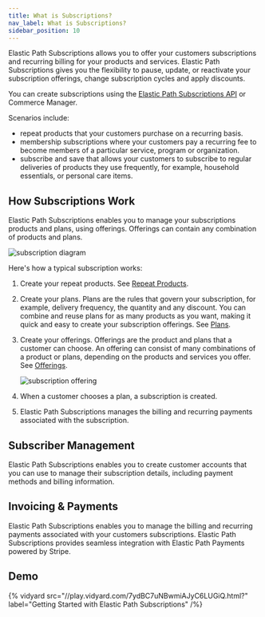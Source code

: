 ```yaml
---
title: What is Subscriptions?
nav_label: What is Subscriptions?
sidebar_position: 10
---
```


Elastic Path Subscriptions allows you to offer your customers subscriptions and recurring billing for your products and services. Elastic Path Subscriptions gives you the flexibility to pause, update, or reactivate your subscription offerings, change subscription cycles and apply discounts.

You can create subscriptions using the [Elastic Path Subscriptions API](https://elasticpath.apidocumentation.com/) or Commerce Manager.


Scenarios include:

- repeat products that your customers purchase on a recurring basis.
- membership subscriptions where your customers pay a recurring fee to become members of a particular service, program or organization.
- subscribe and save that allows your customers to subscribe to regular deliveries of products they use frequently, for example, household essentials, or personal care items.

## How Subscriptions Work

Elastic Path Subscriptions enables you to manage your subscriptions products and plans, using offerings. Offerings can contain any combination of products and plans.

![subscription diagram](/assets/subscription_diagram.png)

Here's how a typical subscription works:

1. Create your repeat products. See [Repeat Products](/docs/subscriptions/products/managing-products-cm).
2. Create your plans. Plans are the rules that govern your subscription, for example, delivery frequency, the quantity and any discount. You can combine and reuse plans for as many products as you want, making it quick and easy to create your subscription offerings. See [Plans](/docs/subscriptions/subscription-plans/managing-subscription-plans-cm).
3. Create your offerings. Offerings are the product and plans that a customer can choose. An offering can consist of many combinations of a product or plans, depending on the products and services you offer. See [Offerings](/docs/subscriptions/offerings/managing-subscription-offerings).

   ![subscription offering](/assets/subscription_management.png)

4. When a customer chooses a plan, a subscription is created. 
5. Elastic Path Subscriptions manages the billing and recurring payments associated with the subscription. 

## Subscriber Management

Elastic Path Subscriptions enables you to create customer accounts that you can use to manage their subscription details, including payment methods and billing information.

## Invoicing & Payments

Elastic Path Subscriptions enables you to manage the billing and recurring payments associated with your customers subscriptions. Elastic Path Subscriptions provides seamless integration with Elastic Path Payments powered by Stripe.

## Demo

{% vidyard src="//play.vidyard.com/7ydBC7uNBwmiAJyC6LUGiQ.html?" label="Getting Started with Elastic Path Subscriptions" /%}
